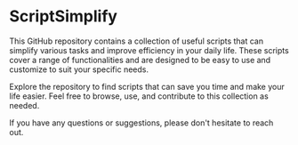 # ScriptSimplify


This GitHub repository contains a collection of useful scripts that can simplify various tasks and improve efficiency in your daily life. These scripts cover a range of functionalities and are designed to be easy to use and customize to suit your specific needs.

Explore the repository to find scripts that can save you time and make your life easier. Feel free to browse, use, and contribute to this collection as needed.

If you have any questions or suggestions, please don't hesitate to reach out.
